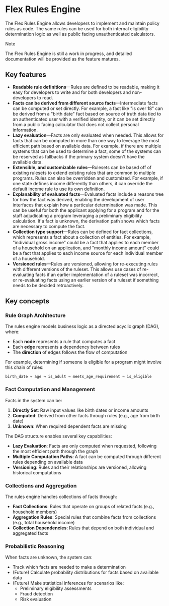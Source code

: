 # Flex Rules Engine

The Flex Rules Engine allows developers to implement and maintain policy rules as code. The same rules can be used for both internal eligibility determination logic as well as public facing unauthenticated calculators.

> [!NOTE]  
> The Flex Rules Engine is still a work in progress, and detailed documentation will be provided as the feature matures.

## Key features

- **Readable rule definitions**—Rules are defined to be readable, making it easy for developers to write and for both developers and non-developers to read.
- **Facts can be derived from different source facts**—Intermediate facts can be computed or set directly. For example, a fact like "is over 18" can be derived from a "birth date" fact based on source of truth data tied to an authenticated user with a verified identity, or it can be set directly from a public facing calculator that does not collect personal information.
- **Lazy evaluation**—Facts are only evaluated when needed. This allows for facts that can be computed in more than one way to leverage the most efficient path based on available data. For example, if there are multiple systems that can be used to determine a fact, some of the systems can be reserved as fallbacks if the primary system doesn't have the available data.
- **Extensible, and customizable rules**—Rulesets can be based off of existing rulesets to extend existing rules that are common to multiple programs. Rules can also be overridden and customized. For example, if one state defines income differently than others, it can override the default income rule to use its own definition.
- **Explanability of evaluated facts**—Evaluated facts include a reasons tree for how the fact was derived, enabling the development of user interfaces that explain how a particular determination was made. This can be useful for both the applicant applying for a program and for the staff adjudicating a program leveraging a preliminary eligibility calculation. If a fact is unknown, the derivation path shows which facts are necessary to compute the fact.
- **Collection type support**—Rules can be defined for fact collections, which represents a fact about a collection of entities. For example, "individual gross income" could be a fact that applies to each member of a household on an application, and "monthly income amount" could be a fact that applies to each income source for each individual member of a household.
- **Versioned rules**—Rules are versioned, allowing for re-executing rules with different versions of the ruleset. This allows use cases of re-evaluating facts if an earlier implementation of a ruleset was incorrect, or re-evaluating facts using an earlier version of a ruleset if something needs to be decided retroactively.

## Key concepts

### Rule Graph Architecture

The rules engine models business logic as a directed acyclic graph (DAG), where:

- Each **node** represents a rule that computes a fact
- Each **edge** represents a dependency between rules
- The **direction** of edges follows the flow of computation

For example, determining if someone is eligible for a program might involve this chain of rules:

```mermaid
birth_date → age → is_adult → meets_age_requirement → is_eligible
```

### Fact Computation and Management

Facts in the system can be:

1. **Directly Set**: Raw input values like birth dates or income amounts
2. **Computed**: Derived from other facts through rules (e.g., age from birth date)
3. **Unknown**: When required dependent facts are missing

The DAG structure enables several key capabilities:

- **Lazy Evaluation**: Facts are only computed when requested, following the most efficient path through the graph
- **Multiple Computation Paths**: A fact can be computed through different rules depending on available data
- **Versioning**: Rules and their relationships are versioned, allowing historical computations

### Collections and Aggregation

The rules engine handles collections of facts through:

- **Fact Collections**: Rules that operate on groups of related facts (e.g., household members)
- **Aggregation Rules**: Special rules that combine facts from collections (e.g., total household income)
- **Collection Dependencies**: Rules that depend on both individual and aggregated facts

### Probabilistic Reasoning

When facts are unknown, the system can:

- Track which facts are needed to make a determination
- (Future) Calculate probability distributions for facts based on available data
- (Future) Make statistical inferences for scenarios like:
  - Preliminary eligibility assessments
  - Fraud detection
  - Risk evaluation
